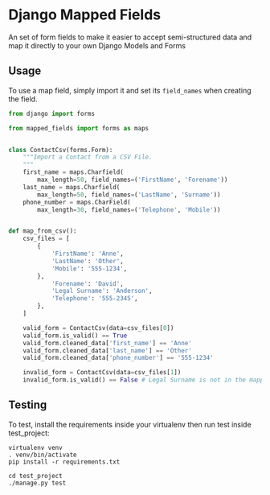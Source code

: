Django Mapped Fields
====================

An set of form fields to make it easier to accept semi-structured data and map
it directly to your own Django Models and Forms


Usage
-----

To use a map field, simply import it and set its `field_names` when creating the
field.

```python
from django import forms

from mapped_fields import forms as maps


class ContactCsv(forms.Form):
    """Import a Contact from a CSV File.
    """
    first_name = maps.Charfield(
        max_length=50, field_names=('FirstName', 'Forename'))
    last_name = maps.Charfield(
        max_length=50, field_names=('LastName', 'Surname'))
    phone_number = maps.CharField(
        max_length=30, field_names=('Telephone', 'Mobile'))


def map_from_csv():
    csv_files = [
        {
            'FirstName': 'Anne',
            'LastName': 'Other',
            'Mobile': '555-1234',
        },
            'Forename': 'David',
            'Legal Surname': 'Anderson',
            'Telephone': '555-2345',
        },
    ]

    valid_form = ContactCsv(data=csv_files[0])
    valid_form.is_valid() == True
    valid_form.cleaned_data['first_name'] == 'Anne'
    valid_form.cleaned_data['last_name'] == 'Other'
    valid_form.cleaned_data['phone_number'] == '555-1234'

    invalid_form = ContactCsv(data=csv_files[1])
    invalid_form.is_valid() == False # Legal Surname is not in the mapped fields
```

Testing
-------

To test, install the requirements inside your virtualenv then run test
inside test_project:

```
virtualenv venv
. venv/bin/activate
pip install -r requirements.txt

cd test_project
./manage.py test
```
